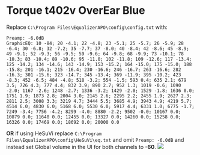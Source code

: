 # Torque t402v OverEar Blue
Replace `C:\Program Files\EqualizerAPO\config\config.txt` with:
```
Preamp: -6.0dB
GraphicEQ: 10 -84; 20 -4.1; 22 -4.8; 23 -5.1; 25 -5.7; 26 -5.9; 28 -6.4; 30 -6.8; 32 -7.2; 35 -7.7; 37 -8.0; 40 -8.4; 42 -8.6; 45 -8.9; 49 -9.1; 52 -9.3; 56 -9.5; 59 -9.6; 64 -9.8; 68 -9.9; 73 -10.1; 78 -10.3; 83 -10.4; 89 -10.6; 95 -11.0; 102 -11.8; 109 -12.6; 117 -13.4; 125 -14.2; 134 -14.6; 143 -14.9; 153 -15.2; 164 -15.0; 175 -15.0; 188 -15.8; 201 -16.1; 215 -16.4; 230 -16.6; 246 -16.7; 263 -16.6; 282 -16.3; 301 -15.6; 323 -14.7; 345 -13.4; 369 -11.9; 395 -10.2; 423 -8.3; 452 -6.5; 484 -4.8; 518 -3.2; 554 -1.5; 593 0.4; 635 2.1; 679 3.5; 726 4.3; 777 4.4; 832 3.9; 890 2.7; 952 1.3; 1019 -0.6; 1090 -2.0; 1167 -2.6; 1248 -2.7; 1336 -3.2; 1429 -2.0; 1529 -1.8; 1636 0.0; 1751 1.9; 1873 2.8; 2004 3.0; 2145 2.6; 2295 2.2; 2455 1.9; 2627 2.3; 2811 2.5; 3008 3.3; 3219 4.7; 3444 5.5; 3685 4.9; 3943 4.9; 4219 5.7; 4514 6.0; 4830 6.0; 5168 6.0; 5530 6.0; 5917 4.4; 6331 1.0; 6775 -1.7; 7249 -3.4; 7756 -4.2; 8299 -4.0; 8880 -2.2; 9502 -0.0; 10167 0.0; 10879 0.0; 11640 0.0; 12455 0.0; 13327 0.0; 14260 0.0; 15258 0.0; 16326 0.0; 17469 0.0; 18692 0.0; 20000 0.0
```
**OR** if using HeSuVi replace `C:\Program Files\EqualizerAPO\config\HeSuVi\eq.txt` and omit `Preamp: -6.0dB` and instead set Global volume in the UI for both channels to **-60**.
![](https://raw.githubusercontent.com/jaakkopasanen/AutoEq/master/results/Headphone.com/innerfidelity/onear/Torque%20t402v%20OverEar%20Blue/Torque%20t402v%20OverEar%20Blue.png)